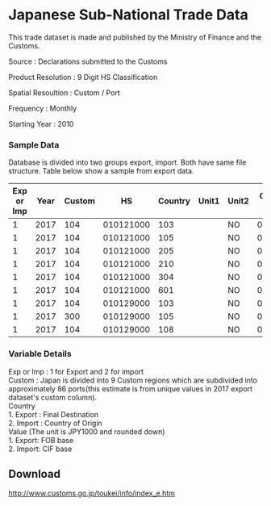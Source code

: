 # Japanese Sub-National Trade Data

This trade dataset is made and published by the Ministry of Finance and the Customs.  

Source : Declarations submitted to the Customs  

Product Resolution : 9 Digit HS Classification

Spatial Resoultion : Custom / Port

Frequency : Monthly

Starting Year : 2010

### Sample Data
Database is divided into two groups export, import. Both have same file structure. Table below show a sample from export data. 

| Exp or Imp | Year | Custom | HS        | Country | Unit1 | Unit2 | Quantity1-Year | Quantity2-Year | Value-Year | Quantity1-Jan | Quantity2-Jan | Value-Jan | Quantity1-Feb | Quantity2-Feb | Value-Feb | Quantity1-Mar | Quantity2-Mar | Value-Mar | Quantity1-Apr | Quantity2-Apr | Value-Apr | Quantity1-May | Quantity2-May | Value-May | Quantity1-Jun | Quantity2-Jun | Value-Jun | Quantity1-Jul | Quantity2-Jul | Value-Jul | Quantity1-Aug | Quantity2-Aug | Value-Aug | Quantity1-Sep | Quantity2-Sep | Value-Sep | Quantity1-Oct | Quantity2-Oct | Value-Oct | Quantity1-Nov | Quantity2-Nov | Value-Nov | Quantity1-Dec | Quantity2-Dec | Value-Dec |
|------------|------|--------|-----------|---------|-------|-------|----------------|----------------|------------|---------------|---------------|-----------|---------------|---------------|-----------|---------------|---------------|-----------|---------------|---------------|-----------|---------------|---------------|-----------|---------------|---------------|-----------|---------------|---------------|-----------|---------------|---------------|-----------|---------------|---------------|-----------|---------------|---------------|-----------|---------------|---------------|-----------|---------------|---------------|-----------|
| 1          | 2017 | 104    | 010121000 | 103     |       | NO    | 0              | 3              | 2100       | 0             | 0             | 0         | 0             | 0             | 0         | 0             | 0             | 0         | 0             | 0             | 0         | 0             | 0             | 0         | 0             | 0             | 0         | 0             | 0             | 0         | 0             | 0             | 0         | 0             | 3             | 2100      | 0             | 0             | 0         | 0             | 0             | 0         | 0             | 0             | 0         |
| 1          | 2017 | 104    | 010121000 | 105     |       | NO    | 0              | 2              | 1800       | 0             | 0             | 0         | 0             | 2             | 1800      | 0             | 0             | 0         | 0             | 0             | 0         | 0             | 0             | 0         | 0             | 0             | 0         | 0             | 0             | 0         | 0             | 0             | 0         | 0             | 0             | 0         | 0             | 0             | 0         | 0             | 0             | 0         | 0             | 0             | 0         |
| 1          | 2017 | 104    | 010121000 | 205     |       | NO    | 0              | 6              | 84220      | 0             | 2             | 28202     | 0             | 0             | 0         | 0             | 0             | 0         | 0             | 0             | 0         | 0             | 0             | 0         | 0             | 0             | 0         | 0             | 0             | 0         | 0             | 0             | 0         | 0             | 0             | 0         | 0             | 2             | 6296      | 0             | 0             | 0         | 0             | 2             | 49722     |
| 1          | 2017 | 104    | 010121000 | 210     |       | NO    | 0              | 1              | 11674      | 0             | 1             | 11674     | 0             | 0             | 0         | 0             | 0             | 0         | 0             | 0             | 0         | 0             | 0             | 0         | 0             | 0             | 0         | 0             | 0             | 0         | 0             | 0             | 0         | 0             | 0             | 0         | 0             | 0             | 0         | 0             | 0             | 0         | 0             | 0             | 0         |
| 1          | 2017 | 104    | 010121000 | 304     |       | NO    | 0              | 1              | 1138       | 0             | 0             | 0         | 0             | 0             | 0         | 0             | 0             | 0         | 0             | 0             | 0         | 0             | 0             | 0         | 0             | 0             | 0         | 0             | 0             | 0         | 0             | 0             | 0         | 0             | 0             | 0         | 0             | 0             | 0         | 0             | 1             | 1138      | 0             | 0             | 0         |
| 1          | 2017 | 104    | 010121000 | 601     |       | NO    | 0              | 6              | 1041487    | 0             | 0             | 0         | 0             | 1             | 2582      | 0             | 0             | 0         | 0             | 0             | 0         | 0             | 0             | 0         | 0             | 0             | 0         | 0             | 3             | 1027528   | 0             | 0             | 0         | 0             | 0             | 0         | 0             | 0             | 0         | 0             | 0             | 0         | 0             | 2             | 11377     |
| 1          | 2017 | 104    | 010129000 | 103     |       | NO    | 0              | 6              | 40200      | 0             | 0             | 0         | 0             | 0             | 0         | 0             | 0             | 0         | 0             | 0             | 0         | 0             | 0             | 0         | 0             | 0             | 0         | 0             | 0             | 0         | 0             | 0             | 0         | 0             | 6             | 40200     | 0             | 0             | 0         | 0             | 0             | 0         | 0             | 0             | 0         |
| 1          | 2017 | 300    | 010129000 | 105     |       | NO    | 0              | 24             | 20972      | 0             | 0             | 0         | 0             | 0             | 0         | 0             | 12            | 10486     | 0             | 0             | 0         | 0             | 0             | 0         | 0             | 0             | 0         | 0             | 0             | 0         | 0             | 12            | 10486     | 0             | 0             | 0         | 0             | 0             | 0         | 0             | 0             | 0         | 0             | 0             | 0         |
| 1          | 2017 | 104    | 010129000 | 108     |       | NO    | 0              | 5              | 107479     | 0             | 0             | 0         | 0             | 0             | 0         | 0             | 0             | 0         | 0             | 0             | 0         | 0             | 0             | 0         | 0             | 0             | 0         | 0             | 0             | 0         | 0             | 0             | 0         | 0             | 3             | 1479      | 0             | 1             | 40000     | 0             | 0             | 0         | 0             | 1             | 66000     |

### Variable Details
Exp or Imp : 1 for Export and 2 for import  
Custom : Japan is divided into 9 Custom regions which are subdivided into approximately 86 ports(this estimate is from unique values in 2017 export dataset's custom column).  
Country  
    1. Export : Final Destination  
    2. Import : Country of Origin  
Value (The unit is JPY1000 and rounded down)  
    1. Export: FOB base  
    2. Import: CIF base  
  

## Download 
http://www.customs.go.jp/toukei/info/index_e.htm

